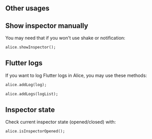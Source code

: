 ## Other usages

## Show inspector manually

You may need that if you won't use shake or notification:

```dart
alice.showInspector();
```

## Flutter logs

If you want to log Flutter logs in Alice, you may use these methods:

```dart
alice.addLog(log);

alice.addLogs(logList);
```


## Inspector state

Check current inspector state (opened/closed) with:

```dart
alice.isInspectorOpened();
```